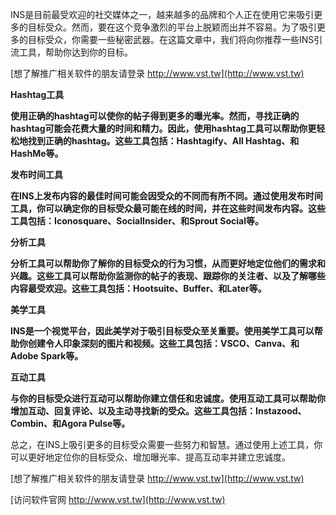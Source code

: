 INS是目前最受欢迎的社交媒体之一，越来越多的品牌和个人正在使用它来吸引更多的目标受众。然而，要在这个竞争激烈的平台上脱颖而出并不容易。为了吸引更多的目标受众，你需要一些秘密武器。在这篇文章中，我们将向你推荐一些INS引流工具，帮助你达到你的目标。

[想了解推广相关软件的朋友请登录 http://www.vst.tw](http://www.vst.tw)

**Hashtag工具**

**使用正确的hashtag可以使你的帖子得到更多的曝光率。然而，寻找正确的hashtag可能会花费大量的时间和精力。因此，使用hashtag工具可以帮助你更轻松地找到正确的hashtag。这些工具包括：Hashtagify、All Hashtag、和HashMe等。**

**发布时间工具**

**在INS上发布内容的最佳时间可能会因受众的不同而有所不同。通过使用发布时间工具，你可以确定你的目标受众最可能在线的时间，并在这些时间发布内容。这些工具包括：Iconosquare、SocialInsider、和Sprout Social等。**

**分析工具**

**分析工具可以帮助你了解你的目标受众的行为习惯，从而更好地定位他们的需求和兴趣。这些工具可以帮助你监测你的帖子的表现、跟踪你的关注者、以及了解哪些内容最受欢迎。这些工具包括：Hootsuite、Buffer、和Later等。**

**美学工具**

**INS是一个视觉平台，因此美学对于吸引目标受众至关重要。使用美学工具可以帮助你创建令人印象深刻的图片和视频。这些工具包括：VSCO、Canva、和Adobe Spark等。**

**互动工具**

**与你的目标受众进行互动可以帮助你建立信任和忠诚度。使用互动工具可以帮助你增加互动、回复评论、以及主动寻找新的受众。这些工具包括：Instazood、Combin、和Agora Pulse等。**

总之，在INS上吸引更多的目标受众需要一些努力和智慧。通过使用上述工具，你可以更好地定位你的目标受众、增加曝光率、提高互动率并建立忠诚度。

[想了解推广相关软件的朋友请登录 http://www.vst.tw](http://www.vst.tw)


[访问软件官网 http://www.vst.tw](http://www.vst.tw)
